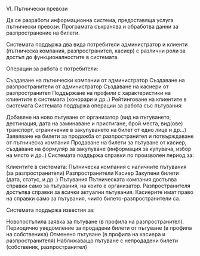 VI. Пътнически превози

Да се разработи информационна система, предоставяща услуга пътнически превози. Програмата съхранява и обработва данни за разпространение на билети.

Системата поддържа два вида потребители администратор и клиенти (пътническа компания, разпространител, касиер) с различни роли за достъп до функционалностите в системата.

Операции за работа с потребители:

Създаване на пътнически компании от администратор
Създаване на разпространители от администратор
Създаване на касиери от разпространител
Поддържане на профили с характеристики на клиентите в системата (хонорари и др..)
Рейтинговане на клиентите в системата
Системата поддържа операции за работа със пътувания:

Добавяне на ново пътуване от организатор (вид на пътуването, дестинация, дата на заминаване и пристигане, брой места, вид(ове) транспорт, ограничение в закупуването на билет от едно лице и др...)
Заявяване на билети за продажба от разпространител и потвърждаване от пътническа компания
Продаване на билети за пътуване от касиер, създаване на формуляр за закупуване (информация за купувача, избор на място и др..)
Системата поддържа справки по произволен период за:

Клиентите в системата:
Пътническа компания с наличните пътувания (за разпространители)
Разпространители
Касиер
Закупени билети (дата, статус, и др..)
Пътувания
Пътническата компания достъпва справки само за пътувания, на които е организатор. Разпространителя достъпва справки за всички актуални пътувания. Касиерите имат право на справки само за пътувания, чиито билето-разпространители са.

Системата поддържа известия за:

Новопостъпила заявка за пътуване (в профила на разпространител).
Периодично уведомление за продадени билети от пътуване (в профила на собственика)
Отменено пътуване (в профила на касиера и разпространителя)
Наближаващо пътуване с непродадени билети (собственик, разпространител)
